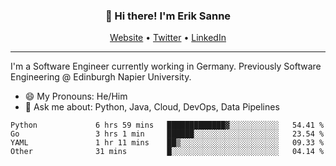 <h3 align="center">👋 Hi there! I'm Erik Sanne</h3>
<p align="center">
  <a href="https://eriksanne.com">Website</a> •
  <a href="https://twitter.com/ErikKonradSanne">Twitter</a> •
  <a href="https://www.linkedin.com/in/eriksanne/">LinkedIn</a>
</p>

---
I'm a Software Engineer currently working in Germany. Previously Software Engineering @ Edinburgh Napier University.

- 😄 My Pronouns: He/Him
- 💬 Ask me about: Python, Java, Cloud, DevOps, Data Pipelines

<!--START_SECTION:waka-->

```text
Python             6 hrs 59 mins   █████████████▓░░░░░░░░░░░   54.41 %
Go                 3 hrs 1 min     ██████░░░░░░░░░░░░░░░░░░░   23.54 %
YAML               1 hr 11 mins    ██▒░░░░░░░░░░░░░░░░░░░░░░   09.33 %
Other              31 mins         █░░░░░░░░░░░░░░░░░░░░░░░░   04.14 %
```

<!--END_SECTION:waka-->
